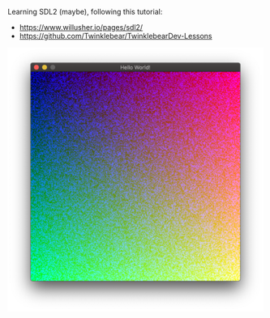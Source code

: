 Learning SDL2 (maybe), following this tutorial:

- https://www.willusher.io/pages/sdl2/
- https://github.com/Twinklebear/TwinklebearDev-Lessons

![window](images/window.png)
